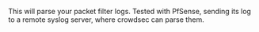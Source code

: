 This will parse your packet filter logs. Tested with PfSense, sending its log to a remote syslog server, where crowdsec can parse them.
